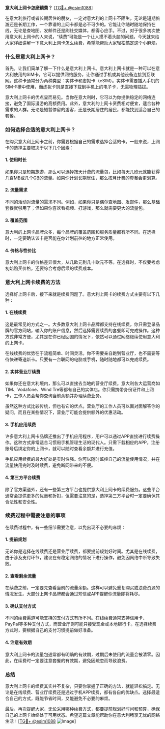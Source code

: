 **意大利上网卡怎麽續費？** [[TG💪+ @esim1088](https://t.me/s/esim1088)]

在意大利旅行或者长期居住的朋友，一定对意大利的上网卡不陌生。无论是短期旅游还是长期工作，一个靠谱的上网卡都是必不可少的。它能让你随时随地保持在线，无论是查地图、发邮件还是刷社交媒体，都得心应手。不过，对于很多初次使用意大利上网卡的人来说，“续费”可能是一个让人摸不着头脑的问题。今天就来给大家详细讲解一下意大利上网卡怎么续费，希望能帮助大家轻松搞定这个小麻烦。

### **什么是意大利上网卡？**

首先，让我们简单了解一下什么是意大利上网卡。意大利上网卡就是一种可以在意大利使用的SIM卡，它可以提供网络服务，让你通过手机或其他设备连接到互联网。这种卡通常分为两种类型：实体卡和虚拟卡（eSIM）。实体卡需要插入手机的SIM卡槽中使用，而虚拟卡则是直接下载到手机上的电子卡，无需物理插拔。

意大利上网卡的优点显而易见。当你在意大利时，它可以为你提供稳定的网络连接，避免了国际漫游的高额费用。此外，意大利的上网卡资费相对便宜，适合各种需求的人群。无论是短暂停留的游客，还是长期居住的居民，都能找到适合自己的套餐。

### **如何选择合适的意大利上网卡？**

在购买意大利上网卡之前，你需要根据自己的需求选择合适的卡。一般来说，上网卡的选择主要取决于以下几个因素：

#### **1. 使用时长**
如果你只是短期旅游，那么可以选择按天计费的流量包，比如每天几欧元就能获得几百MB或几个GB的流量。如果你计划长期居住，那么按月计费的套餐会更划算。

#### **2. 流量需求**
不同的活动对流量的需求不同。例如，如果你只是偶尔查地图、发邮件，那么基础套餐就够用了；但如果你喜欢看视频、打游戏，那么就需要更大的流量包。

#### **3. 覆盖范围**
意大利的上网卡品牌众多，每个品牌的覆盖范围和服务质量都有所不同。在选择时，一定要确认该卡是否能在你计划前往的地方正常使用。

#### **4. 价格与性价比**
意大利上网卡的价格差异很大，从几欧元到几十欧元不等。在选择时，不仅要考虑初始购买价格，还要综合考虑后续的续费成本。

### **意大利上网卡续费的方法**

选择好上网卡后，接下来就是续费问题了。意大利上网卡的续费方式主要有以下几种：

#### **1. 在线续费**
这是最常见的方式之一。大多数意大利上网卡品牌都支持在线续费。你只需登录品牌的官方网站，输入你的账户信息，然后选择需要续费的套餐即可完成操作。这种方式非常方便，尤其是在你已经回国的情况下，依然可以通过网络继续使用意大利的上网卡。

在线续费的优势在于流程简单、时间灵活。你不需要亲自跑到营业厅，也不需要等待快递寄送新卡。只要有一台联网的电脑或手机，随时随地都可以完成续费。

#### **2. 实体营业厅续费**
如果你还在意大利境内，那么可以直接去当地的营业厅续费。意大利各大运营商如TIM、Vodafone、Wind Tre等都有自己的实体店。你只需携带身份证件和上网卡，工作人员会帮你查询当前余额并办理续费业务。

虽然这种方式比较传统，但也有它的优点。营业厅的工作人员可以面对面解答你的疑问，而且在某些情况下，营业厅可能会提供额外的优惠活动。

#### **3. 手机应用续费**
许多意大利上网卡品牌还推出了手机应用程序，用户可以通过APP直接进行续费操作。这种方式非常适合习惯用手机管理生活的现代人。只需下载相应的APP，注册账号后绑定你的上网卡，就可以随时查看余额并进行充值。

手机应用续费的最大好处是实时性强。你可以随时监控自己的流量使用情况，并在流量快用完时及时续费，避免断网带来的不便。

#### **4. 第三方平台续费**
除了官方渠道外，还有一些第三方平台也提供意大利上网卡的续费服务。这些平台通常会提供更多的优惠和折扣，但需要注意的是，选择第三方平台时一定要确保其合法性和安全性。

### **续费过程中需要注意的事项**

在续费过程中，有一些细节需要注意，以免出现不必要的麻烦：

#### **1. 提前规划**
无论你是选择在线续费还是营业厅续费，都要提前规划好时间。尤其是在线续费，由于涉及支付环节，建议在有稳定网络的情况下进行操作，避免因网络中断导致失败。

#### **2. 查看剩余流量**
在续费之前，一定要先查看当前的流量余额。这样可以避免重复购买或浪费资源的情况发生。大部分上网卡品牌都会通过短信或APP提醒你流量即将耗尽。

#### **3. 确认支付方式**
不同的续费渠道可能支持的支付方式有所不同。在线续费通常支持信用卡、PayPal等多种支付方式，而营业厅则可能只接受现金或本地银行卡。在选择续费方式时，要根据自己的支付习惯提前做好准备。

#### **4. 注意有效期**
意大利上网卡的流量包通常都有明确的有效期，过期后未使用的流量会被清零。因此，在续费时一定要注意套餐的有效期，避免因疏忽而导致浪费。

### **总结**

意大利上网卡的续费其实并不复杂，只要你掌握了正确的方法，就能轻松搞定。无论是在线续费、营业厅续费还是通过手机APP续费，都有各自的优缺点。选择最适合自己的方式，既能节省时间，又能避免不必要的麻烦。

最后，再次提醒大家，无论采用哪种续费方式，都要提前规划好时间和预算，确保自己的上网卡始终处于可用状态。希望这篇文章能帮助你在意大利畅享无忧的网络生活！[[TG💪+ @esim1088](https://t.me/s/esim1088) ![Image](https://i.postimg.cc/4NQfJmqS/Snipaste-2025-05-13-00-14-12.png)]
